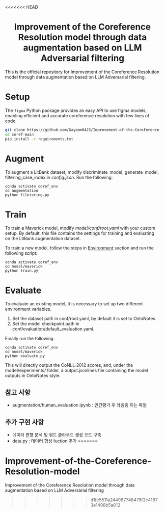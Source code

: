 <<<<<<< HEAD
<h1 align="center">
    Improvement of the Coreference Resolution model through data augmentation based on LLM Adversarial filtering 
</h1>
<div align="center">
</div>

This is the official repository for Improvement of the Coreference Resolution model through data augmentation based on LLM Adversarial filtering.

# Setup
The `figma` Python package provides an easy API to use figma models, enabling efficient and accurate coreference resolution with few lines of code.

```bash
git clone https://github.com/Gayeon6423/Improvement-of-the-Coreference-Resolution-model.git
cd coref-main
pip install -r requirements.txt
```


# Augment
To augment a LitBank dataset, modify discriminate_model, generate_model, filtering_case_index in *config.json*.
Run the following:
```
conda activate coref_env
cd augmentation
python filetering.py
```

# Train
To train a Maverick model, modify *model/conf/root.yaml* with your custom setup. 
By default, this file contains the settings for training and evaluating on the LitBank augmentation dataset.

To train a new model, follow the steps in  [Environment](#environment) section and run the following script:
```
conda activate coref_env
cd model/maverick
python train.py
```

# Evaluate
To evaluate an existing model, it is necessary to set up two different environment variables.
1. Set the dataset path in conf/root.yaml, by default it is set to OntoNotes.
2. Set the model checkpoint path in conf/evaluation/default_evaluation.yaml.

Finally run the following:
```
conda activate coref_env
cd model/maverick
python evaluate.py
```
This will directly output the CoNLL-2012 scores, and, under the model/experiments/ folder,  a output.jsonlines file containing the model outputs in OntoNotes style.

## 참고 사항 ##
- augmentation/human_evaluation.ipynb : 인간평가 후 라벨링 하는 파일

## 추가 구현 사항 ## 
- 데이터 편향 분석 및 워드 클라우드 생성 코드 구축
- data.py : 데이터 합성 fuction 추가
=======
# Improvement-of-the-Coreference-Resolution-model
Improvement of the Coreference Resolution model through data augmentation based on LLM Adversarial filtering 
>>>>>>> d1fe5511a244987748478f2c41873e1408b5a012
